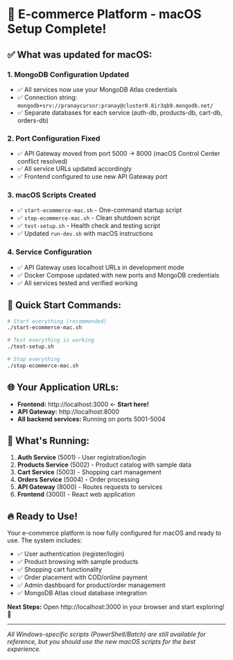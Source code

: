 # 🎉 E-commerce Platform - macOS Setup Complete!

## ✅ What was updated for macOS:

### 1. **MongoDB Configuration Updated**
- ✅ All services now use your MongoDB Atlas credentials
- ✅ Connection string: `mongodb+srv://pranaycursor:pranay@cluster0.8ir3qb9.mongodb.net/`
- ✅ Separate databases for each service (auth-db, products-db, cart-db, orders-db)

### 2. **Port Configuration Fixed**
- ✅ API Gateway moved from port 5000 → 8000 (macOS Control Center conflict resolved)
- ✅ All service URLs updated accordingly
- ✅ Frontend configured to use new API Gateway port

### 3. **macOS Scripts Created**
- ✅ `start-ecommerce-mac.sh` - One-command startup script
- ✅ `stop-ecommerce-mac.sh` - Clean shutdown script  
- ✅ `test-setup.sh` - Health check and testing script
- ✅ Updated `run-dev.sh` with macOS instructions

### 4. **Service Configuration**
- ✅ API Gateway uses localhost URLs in development mode
- ✅ Docker Compose updated with new ports and MongoDB credentials
- ✅ All services tested and verified working

## 🚀 Quick Start Commands:

```bash
# Start everything (recommended)
./start-ecommerce-mac.sh

# Test everything is working
./test-setup.sh

# Stop everything
./stop-ecommerce-mac.sh
```

## 🌐 Your Application URLs:

- **Frontend:** http://localhost:3000 ← **Start here!**
- **API Gateway:** http://localhost:8000
- **All backend services:** Running on ports 5001-5004

## 🎯 What's Running:

1. **Auth Service** (5001) - User registration/login
2. **Products Service** (5002) - Product catalog with sample data
3. **Cart Service** (5003) - Shopping cart management
4. **Orders Service** (5004) - Order processing
5. **API Gateway** (8000) - Routes requests to services
6. **Frontend** (3000) - React web application

## 🔥 Ready to Use!

Your e-commerce platform is now fully configured for macOS and ready to use. The system includes:

- ✅ User authentication (register/login)
- ✅ Product browsing with sample products
- ✅ Shopping cart functionality
- ✅ Order placement with COD/online payment
- ✅ Admin dashboard for product/order management
- ✅ MongoDB Atlas cloud database integration

**Next Steps:** Open http://localhost:3000 in your browser and start exploring! 🛒

---

*All Windows-specific scripts (PowerShell/Batch) are still available for reference, but you should use the new macOS scripts for the best experience.* 